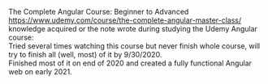 The Complete Angular Course: Beginner to Advanced<br>
https://www.udemy.com/course/the-complete-angular-master-class/<br>
knowledge acquired or the note wrote during studying the Udemy Angular course:<br>
Tried several times watching this course but never finish whole course, will try to finish all (well, most) of it by 9/30/2020.
<br>
Finished most of it on end of 2020 and created a fully functional Angular web on early 2021.<br>
